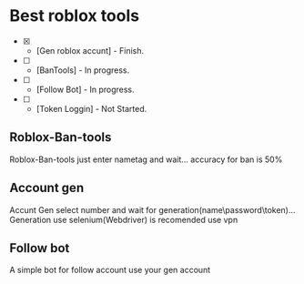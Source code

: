 # Best roblox tools

- [x] - [Gen roblox accunt] - Finish.
- [ ] - [BanTools] - In progress.
- [ ] - [Follow Bot] - In progress.
- [ ] - [Token Loggin] - Not Started.



## Roblox-Ban-tools
Roblox-Ban-tools just enter nametag and wait...
accuracy for ban is 50%




## Account gen
Accunt Gen select number and wait for generation(name\password\token)...
Generation use selenium(Webdriver) is recomended use vpn



## Follow bot
A simple bot for follow account use your gen account
